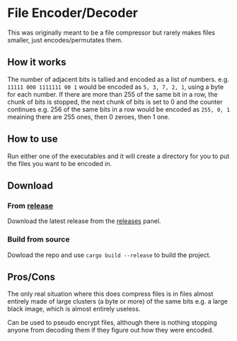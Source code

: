 # File Encoder/Decoder

This was originally meant to be a file compressor but rarely makes files smaller, just encodes/permutates them.

## How it works

The number of adjacent bits is tallied and encoded as a list of numbers.
e.g. `11111 000 1111111 00 1` would be encoded as `5, 3, 7, 2, 1`, using a byte for each number. If there are more than 255 of the same bit in a row, the chunk of bits is stopped, the next chunk of bits is set to 0 and the counter continues e.g. 256 of the same bits in a row would be encoded as `255, 0, 1` meaining there are 255 ones, then 0 zeroes, then 1 one.

## How to use

Run either one of the executables and it will create a directory for you to put the files you want to be encoded in.

## Download

### From [release](https://github.com/matsixfive/encoder/releases)

Download the latest release from the [releases](https://github.com/matsixfive/encoder/releases/latest) panel.

### Build from source

Dowload the repo and use `cargo build --release` to build the project.

## Pros/Cons

The only real situation where this does compress files is in files almost entirely made of large clusters (a byte or more) of the same bits e.g. a large black image, which is almost entirely useless.

Can be used to pseudo encrypt files, although there is nothing stopping anyone from decoding them if they figure out how they were encoded.
